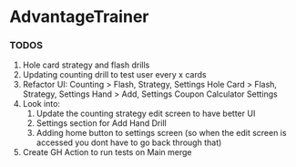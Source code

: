 # AdvantageTrainer

### TODOS
1. Hole card strategy and flash drills
2. Updating counting drill to test user every x cards
3. Refactor UI: 
Counting > Flash, Strategy, Settings
Hole Card > Flash, Strategy, Settings
Hand > Add, Settings
Coupon Calculator
Settings
4. Look into:
   1. Update the counting strategy edit screen to have better UI
   2. Settings section for Add Hand Drill
   3. Adding home button to settings screen (so when the edit screen is accessed you dont have to go back through that)
5. Create GH Action to run tests on Main merge
